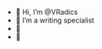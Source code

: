 - 👋 Hi, I’m @VRadics
- 👀 I’m a writing specialist
- 🌱 
- 💞️ 
<!---
VRadics/VRadics is a ✨ special ✨ repository because its `README.md` (this file) appears on your GitHub profile.
You can click the Preview link to take a look at your changes.
--->
